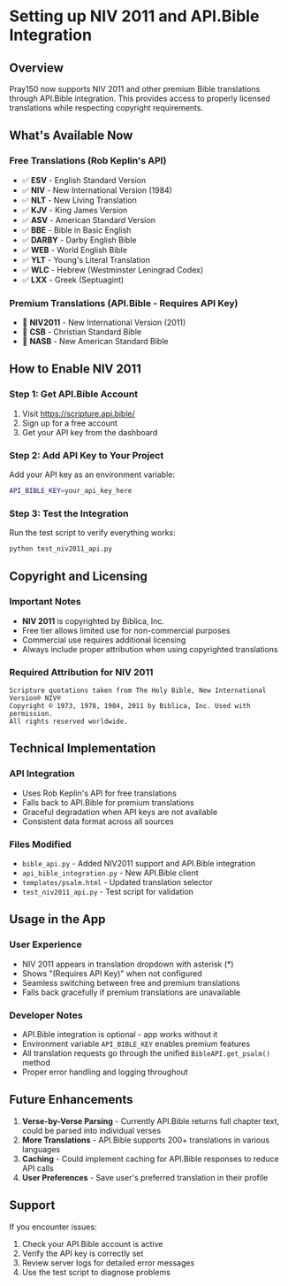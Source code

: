 # Setting up NIV 2011 and API.Bible Integration

## Overview

Pray150 now supports NIV 2011 and other premium Bible translations through API.Bible integration. This provides access to properly licensed translations while respecting copyright requirements.

## What's Available Now

### Free Translations (Rob Keplin's API)
- ✅ **ESV** - English Standard Version
- ✅ **NIV** - New International Version (1984)
- ✅ **NLT** - New Living Translation
- ✅ **KJV** - King James Version
- ✅ **ASV** - American Standard Version
- ✅ **BBE** - Bible in Basic English
- ✅ **DARBY** - Darby English Bible
- ✅ **WEB** - World English Bible
- ✅ **YLT** - Young's Literal Translation
- ✅ **WLC** - Hebrew (Westminster Leningrad Codex)
- ✅ **LXX** - Greek (Septuagint)

### Premium Translations (API.Bible - Requires API Key)
- 🔑 **NIV2011** - New International Version (2011)
- 🔑 **CSB** - Christian Standard Bible
- 🔑 **NASB** - New American Standard Bible

## How to Enable NIV 2011

### Step 1: Get API.Bible Account
1. Visit https://scripture.api.bible/
2. Sign up for a free account
3. Get your API key from the dashboard

### Step 2: Add API Key to Your Project
Add your API key as an environment variable:
```bash
API_BIBLE_KEY=your_api_key_here
```

### Step 3: Test the Integration
Run the test script to verify everything works:
```bash
python test_niv2011_api.py
```

## Copyright and Licensing

### Important Notes
- **NIV 2011** is copyrighted by Biblica, Inc.
- Free tier allows limited use for non-commercial purposes
- Commercial use requires additional licensing
- Always include proper attribution when using copyrighted translations

### Required Attribution for NIV 2011
```
Scripture quotations taken from The Holy Bible, New International Version® NIV® 
Copyright © 1973, 1978, 1984, 2011 by Biblica, Inc. Used with permission. 
All rights reserved worldwide.
```

## Technical Implementation

### API Integration
- Uses Rob Keplin's API for free translations
- Falls back to API.Bible for premium translations
- Graceful degradation when API keys are not available
- Consistent data format across all sources

### Files Modified
- `bible_api.py` - Added NIV2011 support and API.Bible integration
- `api_bible_integration.py` - New API.Bible client
- `templates/psalm.html` - Updated translation selector
- `test_niv2011_api.py` - Test script for validation

## Usage in the App

### User Experience
- NIV 2011 appears in translation dropdown with asterisk (*)
- Shows "(Requires API Key)" when not configured
- Seamless switching between free and premium translations
- Falls back gracefully if premium translations are unavailable

### Developer Notes
- API.Bible integration is optional - app works without it
- Environment variable `API_BIBLE_KEY` enables premium features
- All translation requests go through the unified `BibleAPI.get_psalm()` method
- Proper error handling and logging throughout

## Future Enhancements

1. **Verse-by-Verse Parsing** - Currently API.Bible returns full chapter text, could be parsed into individual verses
2. **More Translations** - API.Bible supports 200+ translations in various languages
3. **Caching** - Could implement caching for API.Bible responses to reduce API calls
4. **User Preferences** - Save user's preferred translation in their profile

## Support

If you encounter issues:
1. Check your API.Bible account is active
2. Verify the API key is correctly set
3. Review server logs for detailed error messages
4. Use the test script to diagnose problems